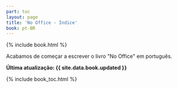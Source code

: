 ```yaml
---
part: toc
layout: page
title: 'No Office - Índice'
book: pt-BR
---
```


{% include book.html %}

Acabamos de começar a escrever o livro "No Office" em português.

**Última atualização: {{ site.data.book.updated }}**

{% include book_toc.html %}
